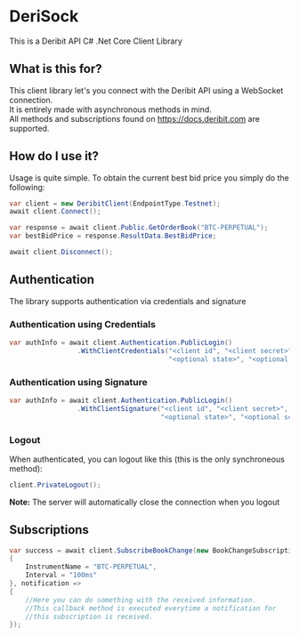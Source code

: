 # DeriSock

This is a Deribit API C# .Net Core Client Library

## What is this for?

This client library let's you connect with the Deribit API using a WebSocket connection.  
It is entirely made with asynchronous methods in mind.  
All methods and subscriptions found on https://docs.deribit.com are supported.

## How do I use it?

Usage is quite simple. To obtain the current best bid price you simply do the following:

```csharp
var client = new DeribitClient(EndpointType.Testnet);
await client.Connect();

var response = await client.Public.GetOrderBook("BTC-PERPETUAL");
var bestBidPrice = response.ResultData.BestBidPrice;

await client.Disconnect();
```

## Authentication

The library supports authentication via credentials and signature

### Authentication using Credentials

```csharp
var authInfo = await client.Authentication.PublicLogin()
                 .WithClientCredentials("<client id", "<client secret>",
                                        "<optional state>", "<optional scope>");
```

### Authentication using Signature

```csharp
var authInfo = await client.Authentication.PublicLogin()
                 .WithClientSignature("<client id", "<client secret>", "<optional data>",
                                      "<optional state>", "<optional scope>");
```

### Logout

When authenticated, you can logout like this (this is the only synchroneous method):

```csharp
client.PrivateLogout();
```

**Note:** The server will automatically close the connection when you logout

## Subscriptions

```csharp
var success = await client.SubscribeBookChange(new BookChangeSubscriptionParams
{
    InstrumentName = "BTC-PERPETUAL",
    Interval = "100ms"
}, notification =>
{
    //Here you can do something with the received information.
    //This callback method is executed everytime a notification for
    //this subscription is received.
});
```